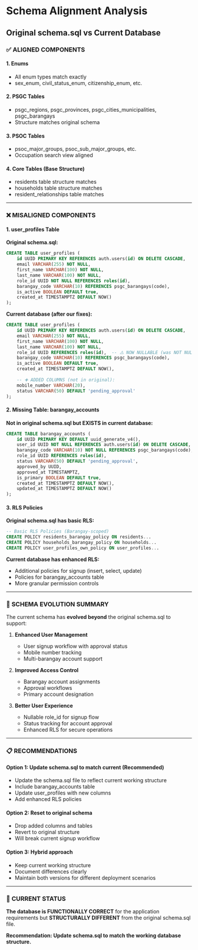 # Schema Alignment Analysis

## Original schema.sql vs Current Database

### ✅ **ALIGNED COMPONENTS**

#### **1. Enums**
- All enum types match exactly
- sex_enum, civil_status_enum, citizenship_enum, etc.

#### **2. PSGC Tables** 
- psgc_regions, psgc_provinces, psgc_cities_municipalities, psgc_barangays
- Structure matches original schema

#### **3. PSOC Tables**
- psoc_major_groups, psoc_sub_major_groups, etc.
- Occupation search view aligned

#### **4. Core Tables (Base Structure)**
- residents table structure matches
- households table structure matches
- resident_relationships table matches

---

### ❌ **MISALIGNED COMPONENTS**

#### **1. user_profiles Table**

**Original schema.sql:**
```sql
CREATE TABLE user_profiles (
    id UUID PRIMARY KEY REFERENCES auth.users(id) ON DELETE CASCADE,
    email VARCHAR(255) NOT NULL,
    first_name VARCHAR(100) NOT NULL,
    last_name VARCHAR(100) NOT NULL,
    role_id UUID NOT NULL REFERENCES roles(id),
    barangay_code VARCHAR(10) REFERENCES psgc_barangays(code),
    is_active BOOLEAN DEFAULT true,
    created_at TIMESTAMPTZ DEFAULT NOW()
);
```

**Current database (after our fixes):**
```sql
CREATE TABLE user_profiles (
    id UUID PRIMARY KEY REFERENCES auth.users(id) ON DELETE CASCADE,
    email VARCHAR(255) NOT NULL,
    first_name VARCHAR(100) NOT NULL,
    last_name VARCHAR(100) NOT NULL,
    role_id UUID REFERENCES roles(id),  -- ⚠️ NOW NULLABLE (was NOT NULL)
    barangay_code VARCHAR(10) REFERENCES psgc_barangays(code),
    is_active BOOLEAN DEFAULT true,
    created_at TIMESTAMPTZ DEFAULT NOW(),
    
    -- ➕ ADDED COLUMNS (not in original):
    mobile_number VARCHAR(20),
    status VARCHAR(50) DEFAULT 'pending_approval'
);
```

#### **2. Missing Table: barangay_accounts**

**Not in original schema.sql but EXISTS in current database:**
```sql
CREATE TABLE barangay_accounts (
    id UUID PRIMARY KEY DEFAULT uuid_generate_v4(),
    user_id UUID NOT NULL REFERENCES auth.users(id) ON DELETE CASCADE,
    barangay_code VARCHAR(10) NOT NULL REFERENCES psgc_barangays(code),
    role_id UUID REFERENCES roles(id),
    status VARCHAR(50) DEFAULT 'pending_approval',
    approved_by UUID,
    approved_at TIMESTAMPTZ,
    is_primary BOOLEAN DEFAULT true,
    created_at TIMESTAMPTZ DEFAULT NOW(),
    updated_at TIMESTAMPTZ DEFAULT NOW()
);
```

#### **3. RLS Policies**

**Original schema.sql has basic RLS:**
```sql
-- Basic RLS Policies (Barangay-scoped)
CREATE POLICY residents_barangay_policy ON residents...
CREATE POLICY households_barangay_policy ON households...
CREATE POLICY user_profiles_own_policy ON user_profiles...
```

**Current database has enhanced RLS:**
- Additional policies for signup (insert, select, update)
- Policies for barangay_accounts table
- More granular permission controls

---

### 🔄 **SCHEMA EVOLUTION SUMMARY**

The current schema has **evolved beyond** the original schema.sql to support:

1. **Enhanced User Management**
   - User signup workflow with approval status
   - Mobile number tracking
   - Multi-barangay account support

2. **Improved Access Control**
   - Barangay account assignments
   - Approval workflows
   - Primary account designation

3. **Better User Experience**
   - Nullable role_id for signup flow
   - Status tracking for account approval
   - Enhanced RLS for secure operations

---

### 📋 **RECOMMENDATIONS**

#### **Option 1: Update schema.sql to match current (Recommended)**
- Update the schema.sql file to reflect current working structure
- Include barangay_accounts table
- Update user_profiles with new columns
- Add enhanced RLS policies

#### **Option 2: Reset to original schema**
- Drop added columns and tables
- Revert to original structure
- Will break current signup workflow

#### **Option 3: Hybrid approach**
- Keep current working structure
- Document differences clearly
- Maintain both versions for different deployment scenarios

---

### 🎯 **CURRENT STATUS**

**The database is FUNCTIONALLY CORRECT** for the application requirements but **STRUCTURALLY DIFFERENT** from the original schema.sql file.

**Recommendation: Update schema.sql to match the working database structure.**
